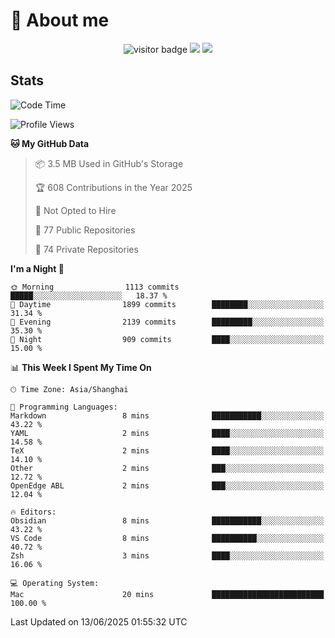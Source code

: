 <!-- ![](https://youpai.roccoshi.top/img/20200804214216.png) -->

# 🧐 About me
 
<p align="center">
<img src="https://visitor-badge.laobi.icu/badge?page_id=Lincest.Lincest&title=hits" alt="visitor badge"/>
<a href="mailto:imroccoshi@gmail.com"><img src="https://img.shields.io/badge/gmail-imroccoshi%40gmail.com-red"></a>
<a href="https://blog.roccoshi.top"><img src="https://img.shields.io/badge/blog-roccoshi-green"></a>
</p>

## Stats

<!--START_SECTION:waka-->
![Code Time](http://img.shields.io/badge/Code%20Time-2%2C524%20hrs%2038%20mins-blue)

![Profile Views](http://img.shields.io/badge/Profile%20Views-0-blue)

**🐱 My GitHub Data** 

> 📦 3.5 MB Used in GitHub's Storage 
 > 
> 🏆 608 Contributions in the Year 2025
 > 
> 🚫 Not Opted to Hire
 > 
> 📜 77 Public Repositories 
 > 
> 🔑 74 Private Repositories 
 > 
**I'm a Night 🦉** 

```text
🌞 Morning                1113 commits        █████░░░░░░░░░░░░░░░░░░░░   18.37 % 
🌆 Daytime                1899 commits        ████████░░░░░░░░░░░░░░░░░   31.34 % 
🌃 Evening                2139 commits        █████████░░░░░░░░░░░░░░░░   35.30 % 
🌙 Night                  909 commits         ████░░░░░░░░░░░░░░░░░░░░░   15.00 % 
```


📊 **This Week I Spent My Time On** 

```text
🕑︎ Time Zone: Asia/Shanghai

💬 Programming Languages: 
Markdown                 8 mins              ███████████░░░░░░░░░░░░░░   43.22 % 
YAML                     2 mins              ████░░░░░░░░░░░░░░░░░░░░░   14.58 % 
TeX                      2 mins              ████░░░░░░░░░░░░░░░░░░░░░   14.10 % 
Other                    2 mins              ███░░░░░░░░░░░░░░░░░░░░░░   12.72 % 
OpenEdge ABL             2 mins              ███░░░░░░░░░░░░░░░░░░░░░░   12.04 % 

🔥 Editors: 
Obsidian                 8 mins              ███████████░░░░░░░░░░░░░░   43.22 % 
VS Code                  8 mins              ██████████░░░░░░░░░░░░░░░   40.72 % 
Zsh                      3 mins              ████░░░░░░░░░░░░░░░░░░░░░   16.06 % 

💻 Operating System: 
Mac                      20 mins             █████████████████████████   100.00 % 
```


 Last Updated on 13/06/2025 01:55:32 UTC
<!--END_SECTION:waka-->


